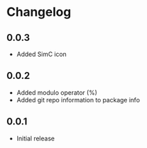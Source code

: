 # Changelog

## 0.0.3
- Added SimC icon

## 0.0.2
- Added modulo operator (%)
- Added git repo information to package info

## 0.0.1
- Initial release
